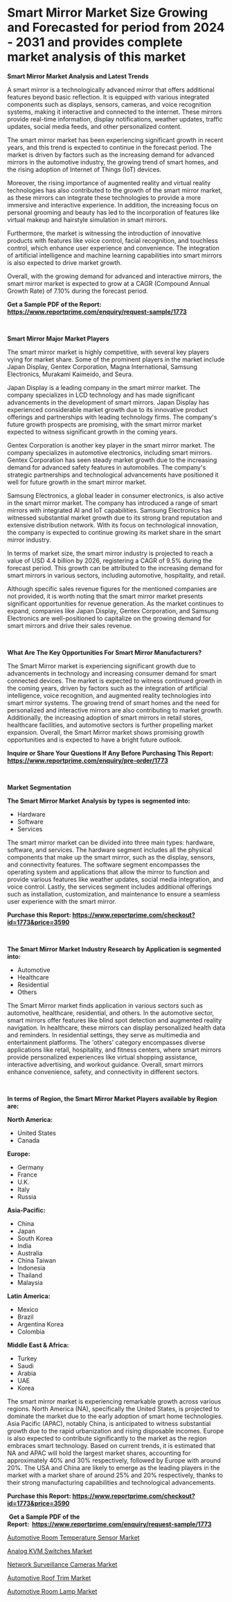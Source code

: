 <p><h1>Smart Mirror Market Size Growing and Forecasted for period from 2024 - 2031 and provides complete market analysis of this market</h1></p><p><strong>Smart Mirror Market Analysis and Latest Trends</strong></p>
<p><p>A smart mirror is a technologically advanced mirror that offers additional features beyond basic reflection. It is equipped with various integrated components such as displays, sensors, cameras, and voice recognition systems, making it interactive and connected to the internet. These mirrors provide real-time information, display notifications, weather updates, traffic updates, social media feeds, and other personalized content.</p><p>The smart mirror market has been experiencing significant growth in recent years, and this trend is expected to continue in the forecast period. The market is driven by factors such as the increasing demand for advanced mirrors in the automotive industry, the growing trend of smart homes, and the rising adoption of Internet of Things (IoT) devices.</p><p>Moreover, the rising importance of augmented reality and virtual reality technologies has also contributed to the growth of the smart mirror market, as these mirrors can integrate these technologies to provide a more immersive and interactive experience. In addition, the increasing focus on personal grooming and beauty has led to the incorporation of features like virtual makeup and hairstyle simulation in smart mirrors.</p><p>Furthermore, the market is witnessing the introduction of innovative products with features like voice control, facial recognition, and touchless control, which enhance user experience and convenience. The integration of artificial intelligence and machine learning capabilities into smart mirrors is also expected to drive market growth.</p><p>Overall, with the growing demand for advanced and interactive mirrors, the smart mirror market is expected to grow at a CAGR (Compound Annual Growth Rate) of 7.10% during the forecast period.</p></p>
<p><strong>Get a Sample PDF of the Report:&nbsp; <a href="https://www.reportprime.com/enquiry/request-sample/1773">https://www.reportprime.com/enquiry/request-sample/1773</a></strong></p>
<p>&nbsp;</p>
<p><strong>Smart Mirror Major Market Players</strong></p>
<p><p>The smart mirror market is highly competitive, with several key players vying for market share. Some of the prominent players in the market include Japan Display, Gentex Corporation, Magna International, Samsung Electronics, Murakami Kaimeido, and Seura.</p><p>Japan Display is a leading company in the smart mirror market. The company specializes in LCD technology and has made significant advancements in the development of smart mirrors. Japan Display has experienced considerable market growth due to its innovative product offerings and partnerships with leading technology firms. The company's future growth prospects are promising, with the smart mirror market expected to witness significant growth in the coming years. </p><p>Gentex Corporation is another key player in the smart mirror market. The company specializes in automotive electronics, including smart mirrors. Gentex Corporation has seen steady market growth due to the increasing demand for advanced safety features in automobiles. The company's strategic partnerships and technological advancements have positioned it well for future growth in the smart mirror market. </p><p>Samsung Electronics, a global leader in consumer electronics, is also active in the smart mirror market. The company has introduced a range of smart mirrors with integrated AI and IoT capabilities. Samsung Electronics has witnessed substantial market growth due to its strong brand reputation and extensive distribution network. With its focus on technological innovation, the company is expected to continue growing its market share in the smart mirror industry. </p><p>In terms of market size, the smart mirror industry is projected to reach a value of USD 4.4 billion by 2026, registering a CAGR of 9.5% during the forecast period. This growth can be attributed to the increasing demand for smart mirrors in various sectors, including automotive, hospitality, and retail.</p><p>Although specific sales revenue figures for the mentioned companies are not provided, it is worth noting that the smart mirror market presents significant opportunities for revenue generation. As the market continues to expand, companies like Japan Display, Gentex Corporation, and Samsung Electronics are well-positioned to capitalize on the growing demand for smart mirrors and drive their sales revenue.</p></p>
<p>&nbsp;</p>
<p><strong>What Are The Key Opportunities For Smart Mirror Manufacturers?</strong></p>
<p><p>The Smart Mirror market is experiencing significant growth due to advancements in technology and increasing consumer demand for smart connected devices. The market is expected to witness continued growth in the coming years, driven by factors such as the integration of artificial intelligence, voice recognition, and augmented reality technologies into smart mirror systems. The growing trend of smart homes and the need for personalized and interactive mirrors are also contributing to market growth. Additionally, the increasing adoption of smart mirrors in retail stores, healthcare facilities, and automotive sectors is further propelling market expansion. Overall, the Smart Mirror market shows promising growth opportunities and is expected to have a bright future outlook.</p></p>
<p><strong>Inquire or Share Your Questions If Any Before Purchasing This Report: <a href="https://www.reportprime.com/enquiry/pre-order/1773">https://www.reportprime.com/enquiry/pre-order/1773</a></strong></p>
<p>&nbsp;</p>
<p><strong>Market Segmentation</strong></p>
<p><strong>The Smart Mirror Market Analysis by types is segmented into:</strong></p>
<p><ul><li>Hardware</li><li>Software</li><li>Services</li></ul></p>
<p><p>The smart mirror market can be divided into three main types: hardware, software, and services. The hardware segment includes all the physical components that make up the smart mirror, such as the display, sensors, and connectivity features. The software segment encompasses the operating system and applications that allow the mirror to function and provide various features like weather updates, social media integration, and voice control. Lastly, the services segment includes additional offerings such as installation, customization, and maintenance to ensure a seamless user experience with the smart mirror.</p></p>
<p><strong>Purchase this Report:&nbsp;<a href="https://www.reportprime.com/checkout?id=1773&price=3590">https://www.reportprime.com/checkout?id=1773&price=3590</a></strong></p>
<p>&nbsp;</p>
<p><strong>The Smart Mirror Market Industry Research by Application is segmented into:</strong></p>
<p><ul><li>Automotive</li><li>Healthcare</li><li>Residential</li><li>Others</li></ul></p>
<p><p>The Smart Mirror market finds application in various sectors such as automotive, healthcare, residential, and others. In the automotive sector, smart mirrors offer features like blind spot detection and augmented reality navigation. In healthcare, these mirrors can display personalized health data and reminders. In residential settings, they serve as multimedia and entertainment platforms. The 'others' category encompasses diverse applications like retail, hospitality, and fitness centers, where smart mirrors provide personalized experiences like virtual shopping assistance, interactive advertising, and workout guidance. Overall, smart mirrors enhance convenience, safety, and connectivity in different sectors.</p></p>
<p>&nbsp;</p>
<p><strong>In terms of Region, the Smart Mirror Market Players available by Region are:</strong></p>
<p>
    <p> <strong> North America: </strong>
        <ul>
            <li>United States</li>
            <li>Canada</li>
        </ul>
        </p> 
    <p> <strong> Europe: </strong>
        <ul>
            <li>Germany</li>
            <li>France</li>
            <li>U.K.</li>
            <li>Italy</li>
            <li>Russia</li>
        </ul>
        </p> 
    <p> <strong> Asia-Pacific: </strong>
        <ul>
            <li>China</li>
            <li>Japan</li>
            <li>South Korea</li>
            <li>India</li>
            <li>Australia</li>
            <li>China Taiwan</li>
            <li>Indonesia</li>
            <li>Thailand</li>
            <li>Malaysia</li>
        </ul>
        </p> 
    <p> <strong> Latin America: </strong>
        <ul>
            <li>Mexico</li>
            <li>Brazil</li>
            <li>Argentina Korea</li>
            <li>Colombia</li>
        </ul>
        </p> 
    <p> <strong> Middle East & Africa: </strong>
        <ul>
            <li>Turkey</li>
            <li>Saudi</li>
            <li>Arabia</li>
            <li>UAE</li>
            <li>Korea</li>
        </ul>
    </p>
    </p>
<p><p>The smart mirror market is experiencing remarkable growth across various regions. North America (NA), specifically the United States, is projected to dominate the market due to the early adoption of smart home technologies. Asia Pacific (APAC), notably China, is anticipated to witness substantial growth due to the rapid urbanization and rising disposable incomes. Europe is also expected to contribute significantly to the market as the region embraces smart technology. Based on current trends, it is estimated that NA and APAC will hold the largest market shares, accounting for approximately 40% and 30% respectively, followed by Europe with around 20%. The USA and China are likely to emerge as the leading players in the market with a market share of around 25% and 20% respectively, thanks to their strong manufacturing capabilities and technological advancements.</p></p>
<p><strong>Purchase this Report: <a href="https://www.reportprime.com/checkout?id=1773&price=3590">https://www.reportprime.com/checkout?id=1773&price=3590</a></strong></p>
<p>&nbsp;<strong>Get a Sample PDF of the Report:&nbsp;&nbsp;<a href="https://www.reportprime.com/enquiry/request-sample/1773">https://www.reportprime.com/enquiry/request-sample/1773</a></strong></p>
<p><strong></strong></p>
<p><p><a href="https://issuu.com/reportprime-2/docs/automotive-room-temperature-sensor-market-size-203">Automotive Room Temperature Sensor Market</a></p><p><a href="https://github.com/RickHolmes3/Market-Research-Report-List-2/blob/main/analog-kvm-switches-market.md">Analog KVM Switches Market</a></p><p><a href="https://github.com/CliffMedina6/Market-Research-Report-List-2/blob/main/network-surveillance-cameras-market.md">Network Surveillance Cameras Market</a></p><p><a href="https://issuu.com/reportprime-2/docs/automotive-roof-trim-market-size-2030.pptx">Automotive Roof Trim Market</a></p><p><a href="https://issuu.com/reportprime-2/docs/automotive-room-lamp-market-size-2030.pptx">Automotive Room Lamp Market</a></p></p>